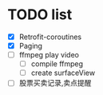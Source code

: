 # TODO list
- [x] Retrofit-coroutines
- [x] Paging
- [ ] ffmpeg play video
    - [ ] compile ffmpeg
    - [ ] create surfaceView
- [ ] 股票买卖记录,卖点提醒